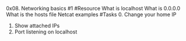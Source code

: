 0x08. Networking basics #1
#Resource
What is localhost
What is 0.0.0.0
What is the hosts file
Netcat examples
#Tasks
0. Change your home IP
1. Show attached IPs
2. Port listening on localhost
